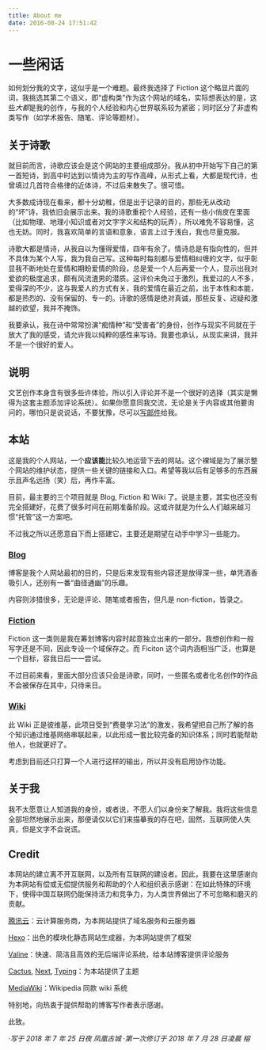 ```yaml
---
title: About me
date: 2016-08-24 17:51:42
---
```


# 一些闲话

如何划分我的文字，这似乎是一个难题。最终我选择了 Fiction 这个略显片面的词，我挑选其第二个语义，即“虚构类”作为这个网站的域名，实际想表达的是，这些*大都*是我的创作，与我的个人经验和内心世界联系较为紧密；同时区分了非虚构类写作（如学术报告、随笔、评论等题材）。

## 关于诗歌

就目前而言，诗歌应该会是这个网站的主要组成部分。我从初中开始写下自己的第一首短诗，到高中时达到以情诗为主的写作高峰，从形式上看，大都是现代诗，也曾填过几首符合格律的近体诗，不过后来散失了。很可惜。

大多数成诗现在看来，都十分幼稚，但是出于记录的目的，那些无从改动的“坏”诗，我依旧会展示出来。我的诗歌重视个人经验，还有一些小俏皮在里面（比如物理、地理小知识或者对文字字义和结构的玩弄），所以难免不容易懂，这也无妨。同时，我喜欢简单的言语和意象，语言上过于浅白，我也尽量克服。

诗歌大都是情诗，从我自以为懂得爱情，四年有余了。情诗总是有指向性的，但并不具体为某个人写，我为我自己写。这种每时每刻都与爱情相纠缠的文字，似乎彰显我不断地处在爱情和期盼爱情的阶段，总是爱一个人后再爱一个人，显示出我对爱欲的极度追求，颇有风流渣男的潜质。这评价未免过于激烈，我爱过的人不多，爱得深的不少，这与我爱人的方式有关，我的爱情在最近之前，出于本性和本能，都是热烈的、没有保留的、专一的。诗歌的感情是绝对真诚，那些反复、迟疑和激越的欲望，我并不掩饰。

我要承认，我在诗中常常扮演“痴情种”和“受害者”的身份，创作与现实不同就在于放大了我的感受，请允许我以纯粹的感性来写诗。我要也承认，从现实来讲，我并不是一个很好的爱人。

## 说明

文艺创作本身含有很多些许体验，所以引入评论并不是一个很好的选择（其实是懒得为这套主题添加评论系统）。如果你愿意同我交流，无论是关于内容或其他要询问的，哪怕只是说说话，不要犹豫，尽可以[写邮件](mailto:fiction@herbhuang.com)给我。

## 本站

这是我的个人网站，一个**应该能**比较久地运营下去的网站。这个裸域是为了展示整个网站的维护状态，提供一些关键的链接和入口。希望等我以后有足够多的东西展示且声名远扬（笑）后，再作丰富。

目前，最主要的三个项目就是 Blog, Fiction 和 Wiki 了。说是主要，其实也还没有完全搭建好，花费了很多时间在前期准备阶段。这或许就是为什么人们越来越习惯“托管”这一方案吧。

不过我之所以还愿意自下而上搭建它，主要还是期望在动手中学习一些能力。

### [Blog](https://blog.herbhuang.com)

博客是我个人网站最初的目的，只是后来发现有些内容还是放得深一些，单凭酒香吸引人，还别有一番“曲径通幽”的乐趣。

内容则涉猎很多，无论是评论、随笔或者报告，但凡是 non-fiction，皆录之。

### [Fiction](https://fiction.herbhuang.com)

Fiction 这一类则是我在筹划博客内容时起意独立出来的一部分。我想创作和一般写字还是不同，因此专设一个域保存之。而 Ficiton 这个词内涵相当广泛，也算是一个目标，容我日后一一尝试。

不过目前来看，里面大部分应该只会是诗歌，同时，一些匿名或者化名创作的作品不会被保存在其中，只待来日。

### [Wiki](https://wiki.herbhuang.com)

此 Wiki 正是彼维基，此项目受到“费曼学习法”的激发，我希望把自己所了解的各个知识通过维基网络串联起来，以此形成一套比较完备的知识体系；同时若能帮助他人，也就更好了。

考虑到目前还只打算一个人进行这样的输出，所以并没有启用协作功能。

## 关于我

我不太愿意让人知道我的身份，或者说，不愿人们以身份来了解我。我将这些信息全部坦然地展示出来，那便请仅以它们来描摹我的存在吧，固然，互联网使人失真，但是文字不会说谎。

## Credit

本网站的建立离不开互联网，以及所有互联网的建设者。因此，我要在这里感谢向为本网站有偿或无偿提供服务和帮助的个人和组织表示感谢：在如此特殊的环境下，使得中国互联网仍能保持活力和竞争力，为人类世界做出了不可忽略和磨灭的贡献。

[腾讯云](https://cloud.tencent.com)：云计算服务商，为本网站提供了域名服务和云服务器

[Hexo](https://hexo.io)：出色的模块化静态网站生成器，为本网站提供了框架

[Valine](https://valine.js.org)：快速、简洁且高效的无后端评论系统，给本站博客提供评论服务

[Cactus](https://github.com/probberechts/hexo-theme-cactus), [Next](https://github.com/theme-next/hexo-theme-next), [Typing](https://github.com/geekplux/hexo-theme-typing)：为本站提供了主题

[MediaWiki](https://www.mediawiki.org)：Wikipedia 同款 wiki 系统

特别地，向热衷于提供帮助的博客写作者表示感谢。

此致。

·*写于 2018 年 7 年 25 日夜 凤凰古城*
·*第一次修订于 2018 年 7 月 28 日凌晨 榕*